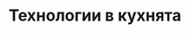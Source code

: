 ---
layout: technologies.ect
href: '/kitchens/technologies'
lang: bg
title: 'Технологии в кухнята'
navigationTitle: 'Технологии'
---